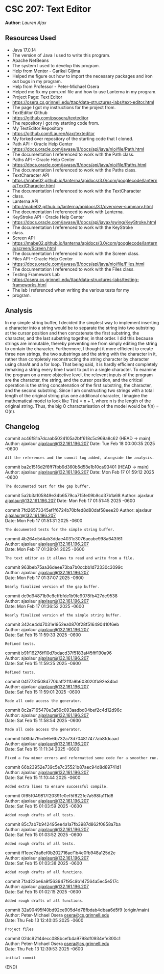 # CSC 207: Text Editor

**Author**: _Lauren Ajax_

## Resources Used

+ Java 17.0.14
+ The version of Java I used to write this program.
+ Apache NetBeans
+ The system I used to develop this program.
+ Help from Mentor - Garikai Gijima
+ Helped me figure out how to import the necessary packages
and iron out bugs in my program.
+ Help from Professor - Peter-Michael Osera
+ Helped me fix my pom.xml file and how to use Lanterna in my
program.
+ Project Page: Text Editor
+ https://osera.cs.grinnell.edu/ttap/data-structures-labs/text-editor.html
+ The page I got my instructions for the project from.
+ TextEditor Github
+ https://github.com/psosera/texteditor
+ The repository I got my starting code from.
+ My TextEditor Repository
+ https://github.com/LaurenAjax/texteditor
+ My forked over repository of the starting code that I cloned.
+ Path API - Oracle Help Center
+ https://docs.oracle.com/javase/8/docs/api/java/nio/file/Path.html
+ The documentation I referenced to work with the Path class.
+ Paths API - Oracle Help Center
+ https://docs.oracle.com/javase/8/docs/api/java/nio/file/Paths.html
+ The documentation I referenced to work with the Paths class.
+ TextCharacter API
+ https://mabe02.github.io/lanterna/apidocs/3.0/com/googlecode/lanterna/TextCharacter.html
+ The documentation I referenced to work with the TextCharacter 
+ class.
+ Lanterna API
+ http://mabe02.github.io/lanterna/apidocs/3.1/overview-summary.html
+ The documentation I referenced to work with Lanterna.
+ KeyStroke API - Oracle Help Center
+ https://docs.oracle.com/javase/8/docs/api/javax/swing/KeyStroke.html
+ The documentation I referenced to work with the KeyStroke 
+ class.
+ Screen API
+ https://mabe02.github.io/lanterna/apidocs/3.0/com/googlecode/lanterna/screen/Screen.html
+ The documentation I referenced to work with the Screen class.
+ Files API - Oracle Help Center
+ https://docs.oracle.com/javase/8/docs/api/java/nio/file/Files.html
+ The documentation I referenced to work with the Files class.
+ Testing Framework Lab
+ https://osera.cs.grinnell.edu/ttap/data-structures-labs/testing-frameworks.html
+ The lab I referenced when writing the various tests for my 
+ program.

## Analysis

In my simple string buffer, I decided the simplest way to 
implement inserting a character into a string would be to 
separate the string into two substring at the cursor position
and then concatenate the first substring, the character, and
the last substring together, in that order. I did this because
strings are immutable, thereby preventing me from simply 
editing the string to contain the character. Furthermore, I 
thought it more efficient to create three new strings, the two
substrings and the string with the character in it, rather than
completely reconstructing the string character by character
using charAt and a for loop. That being said, it is hardly
efficient completely remaking a string every time I want to put
in a single character. To examine the program on a more 
objective level, the relevent inputs of the program are the
character, the string, and the cursor position, and the
critical operation is the string concatenation of the first
substring, the character, and the second substring. Since I am 
constructing two strings with a total length of the original
string plus one additional character, I imagine the 
mathematical model to look like T(n) = n + 1, where n is the 
length of the original string. Thus, the big O characterisation
of the model would be f(n) = O(n).

## Changelog

commit ac46f81a7dcaab5024105a2bff618c5c969a8c62 (HEAD -> main)
Author: ajaxlaur <ajaxlaur@132.161.196.207>
Date:   Tue Feb 18 00:00:35 2025 -0600

    All the references and the commit log added, alongside the analysis.

commit ba2c1516d2f6ff7fbb9d360b5d58e1b10ca93401 (HEAD -> main)                                                                                  
Author: ajaxlaur <ajaxlaur@132.161.196.207>
Date:   Mon Feb 17 01:59:12 2025 -0600

    The documented test for the gap buffer.

commit 5a2b3a105849e34b6579ca715fe09b9cd37b1a68
Author: ajaxlaur <ajaxlaur@132.161.196.207>
Date:   Mon Feb 17 01:51:45 2025 -0600

commit 7fd26573345ef1f6724b70bfed8d80daf58eee20
Author: ajaxlaur <ajaxlaur@132.161.196.207>                                                                                                     
Date:   Mon Feb 17 01:51:31 2025 -0600                                                                                                          
                                                                                                                                                
    The documented tests for the simple string buffer.                                                                                          
                                                                                                                                                
commit 4b264c5d4ab3ddae4031c3076aeabe998a643f61                                                                                                 
Author: ajaxlaur <ajaxlaur@132.161.196.207>                                                                                                     
Date:   Mon Feb 17 01:38:04 2025 -0600                                                                                                          
                                                                                                                                                
    The text editor as it allows to read and write from a file.                                                                                 
                                                                                                                                                
commit 963beb75aa36deee73ba7b0ccbb1d72330c3099c                                                                                                 
Author: ajaxlaur <ajaxlaur@132.161.196.207>                                                                                                     
Date:   Mon Feb 17 01:37:07 2025 -0600                                                                                                          
                                                                                                                                                
    Nearly finalized version of the gap buffer.                                                                                                 
                                                                                                                                                
commit dc9d94871b9e8cffbfde1b9fc9078fb427de9538                                                                                                 
Author: ajaxlaur <ajaxlaur@132.161.196.207>                                                                                                     
Date:   Mon Feb 17 01:36:52 2025 -0600                                                                                                          
                                                                                                                                                
    Nearly finalized version of the simple string buffer.                                                                                       
                                                                                                                                                
commit 342ce4dd7031e1952ea0870f28f516490410f6eb                                                                                                 
Author: ajaxlaur <ajaxlaur@132.161.196.207>                                                                                                     
Date:   Sat Feb 15 11:59:33 2025 -0600                                                                                                          
                                                                                                                                                
    Refined tests.                                                                                                                              
                                                                                                                                                
commit b91f16276ff10d7bdacd37f5183af45fff190a96                                                                                                 
Author: ajaxlaur <ajaxlaur@132.161.196.207>                                                                                                     
Date:   Sat Feb 15 11:59:25 2025 -0600                                                                                                          
                                                                                                                                                
    Refined tests.                                                                                                                              
                                                                                                                                                
commit 0417731508d770baff2f1fa9b603020fb92e34bd                                                                                                 
Author: ajaxlaur <ajaxlaur@132.161.196.207>                                                                                                     
Date:   Sat Feb 15 11:59:01 2025 -0600                                                                                                          
                                                                                                                                                
    Made all code access the generator.                                                                                                         
                                                                                                                                                
commit 8c2a7165470e3a59c093aadbd04bef2c4d12d96c                                                                                                 
Author: ajaxlaur <ajaxlaur@132.161.196.207>                                                                                                     
Date:   Sat Feb 15 11:58:54 2025 -0600                                                                                                          
                                                                                                                                                
    Made all code access the generator.                                                                                                         
                                                                                                                                                
commit fd8fda79cde6e6b732a73d704817477ab8fdcaad                                                                                                 
Author: ajaxlaur <ajaxlaur@132.161.196.207>                                                                                                     
Date:   Sat Feb 15 11:11:34 2025 -0600                                                                                                          
                                                                                                                                                
    Fixed a few minor errors and reformatted some code for a smoother run.                                                                      
                                                                                                                                                
commit 66b23952e739c5e7c35521b87aec94d8d89741d1                                                                                                 
Author: ajaxlaur <ajaxlaur@132.161.196.207>                                                                                                     
Date:   Sat Feb 15 11:10:44 2025 -0600                                                                                                          
                                                                                                                                                
    Added extra lines to ensure successful compile.                                                                                             
                                                                                                                                                
commit 0f65f049817f20391e0ef5f822fe7a598fa111d8                                                                                                 
Author: ajaxlaur <ajaxlaur@132.161.196.207>                                                                                                     
Date:   Sat Feb 15 01:03:59 2025 -0600                                                                                                          
                                                                                                                                                
    Added rough drafts of all tests.                                                                                                            
                                                                                                                                                
commit 85c7ab7b942495ee4a1a7fb3987d862f0858a7ba                                                                                                 
Author: ajaxlaur <ajaxlaur@132.161.196.207>                                                                                                     
Date:   Sat Feb 15 01:03:52 2025 -0600                                                                                                          
                                                                                                                                                
    Added rough drafts of all tests.                                                                                                            
                                                                                                                                                
commit ff1eec7da6ef0b202716acf1b4e0fb948a125d2e                                                                                                 
Author: ajaxlaur <ajaxlaur@132.161.196.207>                                                                                                     
Date:   Sat Feb 15 01:03:38 2025 -0600                                                                                                          
                                                                                                                                                
    Added rough drafts of all functions.                                                                                                        
                                                                                                                                                
commit 7fad22be6a9f563947f95c9b147564a5ec5e517c                                                                                                 
Author: ajaxlaur <ajaxlaur@132.161.196.207>                                                                                                     
Date:   Sat Feb 15 01:02:15 2025 -0600                                                                                                          
                                                                                                                                                
    Added rough drafts of all functions.                                                                                                        
                                                                                                                                                
commit 32a90495f40bd92ce905d4d78fbdab4dbaa6d5f9 (origin/main)                                                                                   
Author: Peter-Michael Osera <osera@cs.grinnell.edu>                                                                                             
Date:   Thu Feb 13 12:40:05 2025 -0600                                                                                                          
                                                                                                                                                
    Project files                                                                                                                               
                                                                                                                                                
commit 02dc92144ecc088bcefb4a9798df0934efe300c1                                                                                                 
Author: Peter-Michael Osera <osera@cs.grinnell.edu>                                                                                             
Date:   Thu Feb 13 12:39:53 2025 -0600                                                                                                          
                                                                                                                                                
    initial commit                                                                                                                              
(END)        
